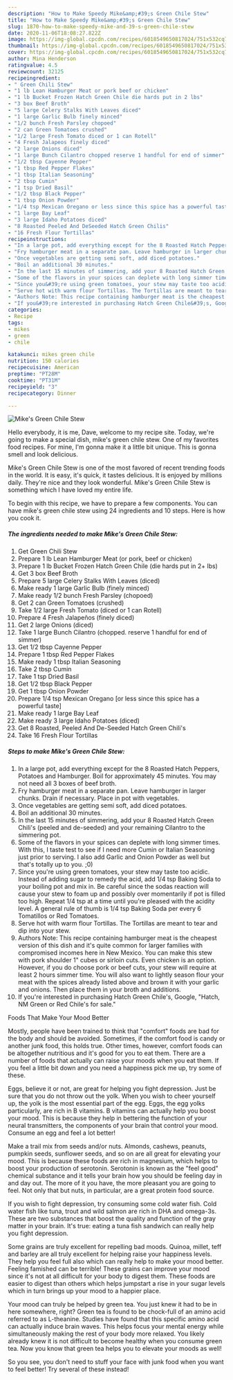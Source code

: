 ```yaml
---
description: "How to Make Speedy Mike&amp;#39;s Green Chile Stew"
title: "How to Make Speedy Mike&amp;#39;s Green Chile Stew"
slug: 1870-how-to-make-speedy-mike-and-39-s-green-chile-stew
date: 2020-11-06T18:08:27.822Z
image: https://img-global.cpcdn.com/recipes/6018549650817024/751x532cq70/mikes-green-chile-stew-recipe-main-photo.jpg
thumbnail: https://img-global.cpcdn.com/recipes/6018549650817024/751x532cq70/mikes-green-chile-stew-recipe-main-photo.jpg
cover: https://img-global.cpcdn.com/recipes/6018549650817024/751x532cq70/mikes-green-chile-stew-recipe-main-photo.jpg
author: Mina Henderson
ratingvalue: 4.5
reviewcount: 32125
recipeingredient:
- " Green Chili Stew"
- "1 lb Lean Hamburger Meat or pork beef or chicken"
- "1 lb Bucket Frozen Hatch Green Chile die hards put in 2 lbs"
- "3 box Beef Broth"
- "5 large Celery Stalks With Leaves diced"
- "1 large Garlic Bulb finely minced"
- "1/2 bunch Fresh Parsley chopoed"
- "2 can Green Tomatoes crushed"
- "1/2 large Fresh Tomato diced or 1 can Rotell"
- "4 Fresh Jalapeos finely diced"
- "2 large Onions diced"
- "1 large Bunch Cilantro chopped reserve 1 handful for end of simmer"
- "1/2 tbsp Cayenne Pepper"
- "1 tbsp Red Pepper Flakes"
- "1 tbsp Italian Seasoning"
- "2 tbsp Cumin"
- "1 tsp Dried Basil"
- "1/2 tbsp Black Pepper"
- "1 tbsp Onion Powder"
- "1/4 tsp Mexican Oregano or less since this spice has a powerful taste"
- "1 large Bay Leaf"
- "3 large Idaho Potatoes diced"
- "8 Roasted Peeled And DeSeeded Hatch Green Chilis"
- "16 Fresh Flour Tortillas"
recipeinstructions:
- "In a large pot, add everything except for the 8 Roasted Hatch Peppers, Potatoes and Hamburger. Boil for approximately 45 minutes. You may not need all 3 boxes of beef broth."
- "Fry hamburger meat in a separate pan. Leave hamburger in larger chunks. Drain if necessary. Place in pot with vegetables."
- "Once vegetables are getting semi soft, add diced potatoes."
- "Boil an additional 30 minutes."
- "In the last 15 minutes of simmering, add your 8 Roasted Hatch Green Chili&#39;s (peeled and de-seeded) and your remaining Cilantro to the simmering pot."
- "Some of the flavors in your spices can deplete with long simmer times. With this, I taste test to see if I need more Cumin or Italian Seasoning just prior to serving. I also add Garlic and Onion Powder as well but that&#39;s totally up to you. ;0)"
- "Since you&#39;re using green tomatoes, your stew may taste too acidic. Instead of adding sugar to remedy the acid, add 1/4 tsp Baking Soda to your boiling pot and mix in. Be careful since the sodas reaction will cause your stew to foam up and possibly over momentarily if pot is filled too high. Repeat 1/4 tsp at a time until you&#39;re pleased with the acidity level. A general rule of thumb is 1/4 tsp Baking Soda per every 6 Tomatillos or Red Tomatoes."
- "Serve hot with warm flour Tortillas. The Tortillas are meant to tear and dip into your stew."
- "Authors Note: This recipe containing hamburger meat is the cheapest version of this dish and it&#39;s quite common for larger families with compromised incomes here in New Mexico. You can make this stew with pork shoulder 1&#34; cubes or sirloin cuts. Even chicken is an option. However, if you do choose pork or beef cuts, your stew will require at least 2 hours simmer time. You will also want to lightly season flour your meat with the spices already listed above and brown it with your garlic and onions. Then place them in your broth and additions."
- "If you&#39;re interested in purchasing Hatch Green Chile&#39;s, Google, &#34;Hatch, NM Green or Red Chile&#39;s for sale.&#34;"
categories:
- Recipe
tags:
- mikes
- green
- chile

katakunci: mikes green chile 
nutrition: 150 calories
recipecuisine: American
preptime: "PT28M"
cooktime: "PT31M"
recipeyield: "3"
recipecategory: Dinner

---
```



![Mike&#39;s Green Chile Stew](https://img-global.cpcdn.com/recipes/6018549650817024/751x532cq70/mikes-green-chile-stew-recipe-main-photo.jpg)

Hello everybody, it is me, Dave, welcome to my recipe site. Today, we're going to make a special dish, mike&#39;s green chile stew. One of my favorites food recipes. For mine, I'm gonna make it a little bit unique. This is gonna smell and look delicious.

Mike&#39;s Green Chile Stew is one of the most favored of recent trending foods in the world. It is easy, it's quick, it tastes delicious. It is enjoyed by millions daily. They're nice and they look wonderful. Mike&#39;s Green Chile Stew is something which I have loved my entire life.




To begin with this recipe, we have to prepare a few components. You can have mike&#39;s green chile stew using 24 ingredients and 10 steps. Here is how you cook it.

<!--inarticleads1-->

##### The ingredients needed to make Mike&#39;s Green Chile Stew:

1. Get  Green Chili Stew
1. Prepare 1 lb Lean Hamburger Meat (or pork, beef or chicken)
1. Prepare 1 lb Bucket Frozen Hatch Green Chile (die hards put in 2+ lbs)
1. Get 3 box Beef Broth
1. Prepare 5 large Celery Stalks With Leaves (diced)
1. Make ready 1 large Garlic Bulb (finely minced)
1. Make ready 1/2 bunch Fresh Parsley (chopoed)
1. Get 2 can Green Tomatoes (crushed)
1. Take 1/2 large Fresh Tomato (diced or 1 can Rotell)
1. Prepare 4 Fresh Jalapeños (finely diced)
1. Get 2 large Onions (diced)
1. Take 1 large Bunch Cilantro (chopped. reserve 1 handful for end of simmer)
1. Get 1/2 tbsp Cayenne Pepper
1. Prepare 1 tbsp Red Pepper Flakes
1. Make ready 1 tbsp Italian Seasoning
1. Take 2 tbsp Cumin
1. Take 1 tsp Dried Basil
1. Get 1/2 tbsp Black Pepper
1. Get 1 tbsp Onion Powder
1. Prepare 1/4 tsp Mexican Oregano [or less since this spice has a powerful taste]
1. Make ready 1 large Bay Leaf
1. Make ready 3 large Idaho Potatoes (diced)
1. Get 8 Roasted, Peeled And De-Seeded Hatch Green Chili&#39;s
1. Take 16 Fresh Flour Tortillas




<!--inarticleads2-->

##### Steps to make Mike&#39;s Green Chile Stew:

1. In a large pot, add everything except for the 8 Roasted Hatch Peppers, Potatoes and Hamburger. Boil for approximately 45 minutes. You may not need all 3 boxes of beef broth.
1. Fry hamburger meat in a separate pan. Leave hamburger in larger chunks. Drain if necessary. Place in pot with vegetables.
1. Once vegetables are getting semi soft, add diced potatoes.
1. Boil an additional 30 minutes.
1. In the last 15 minutes of simmering, add your 8 Roasted Hatch Green Chili&#39;s (peeled and de-seeded) and your remaining Cilantro to the simmering pot.
1. Some of the flavors in your spices can deplete with long simmer times. With this, I taste test to see if I need more Cumin or Italian Seasoning just prior to serving. I also add Garlic and Onion Powder as well but that&#39;s totally up to you. ;0)
1. Since you&#39;re using green tomatoes, your stew may taste too acidic. Instead of adding sugar to remedy the acid, add 1/4 tsp Baking Soda to your boiling pot and mix in. Be careful since the sodas reaction will cause your stew to foam up and possibly over momentarily if pot is filled too high. Repeat 1/4 tsp at a time until you&#39;re pleased with the acidity level. A general rule of thumb is 1/4 tsp Baking Soda per every 6 Tomatillos or Red Tomatoes.
1. Serve hot with warm flour Tortillas. The Tortillas are meant to tear and dip into your stew.
1. Authors Note: This recipe containing hamburger meat is the cheapest version of this dish and it&#39;s quite common for larger families with compromised incomes here in New Mexico. You can make this stew with pork shoulder 1&#34; cubes or sirloin cuts. Even chicken is an option. However, if you do choose pork or beef cuts, your stew will require at least 2 hours simmer time. You will also want to lightly season flour your meat with the spices already listed above and brown it with your garlic and onions. Then place them in your broth and additions.
1. If you&#39;re interested in purchasing Hatch Green Chile&#39;s, Google, &#34;Hatch, NM Green or Red Chile&#39;s for sale.&#34;




Foods That Make Your Mood Better


Mostly, people have been trained to think that "comfort" foods are bad for the body and should be avoided. Sometimes, if the comfort food is candy or another junk food, this holds true. Other times, however, comfort foods can be altogether nutritious and it's good for you to eat them. There are a number of foods that actually can raise your moods when you eat them. If you feel a little bit down and you need a happiness pick me up, try some of these.

Eggs, believe it or not, are great for helping you fight depression. Just be sure that you do not throw out the yolk. When you wish to cheer yourself up, the yolk is the most essential part of the egg. Eggs, the egg yolks particularly, are rich in B vitamins. B vitamins can actually help you boost your mood. This is because they help in bettering the function of your neural transmitters, the components of your brain that control your mood. Consume an egg and feel a lot better!

Make a trail mix from seeds and/or nuts. Almonds, cashews, peanuts, pumpkin seeds, sunflower seeds, and so on are all great for elevating your mood. This is because these foods are rich in magnesium, which helps to boost your production of serotonin. Serotonin is known as the "feel good" chemical substance and it tells your brain how you should be feeling day in and day out. The more of it you have, the more pleasant you are going to feel. Not only that but nuts, in particular, are a great protein food source.

If you wish to fight depression, try consuming some cold water fish. Cold water fish like tuna, trout and wild salmon are rich in DHA and omega-3s. These are two substances that boost the quality and function of the gray matter in your brain. It's true: eating a tuna fish sandwich can really help you fight depression. 

Some grains are truly excellent for repelling bad moods. Quinoa, millet, teff and barley are all truly excellent for helping raise your happiness levels. They help you feel full also which can really help to make your mood better. Feeling famished can be terrible! These grains can improve your mood since it's not at all difficult for your body to digest them. These foods are easier to digest than others which helps jumpstart a rise in your sugar levels which in turn brings up your mood to a happier place.

Your mood can truly be helped by green tea. You just knew it had to be in here somewhere, right? Green tea is found to be chock-full of an amino acid referred to as L-theanine. Studies have found that this specific amino acid can actually induce brain waves. This helps focus your mental energy while simultaneously making the rest of your body more relaxed. You likely already knew it is not difficult to become healthy when you consume green tea. Now you know that green tea helps you to elevate your moods as well!

So you see, you don't need to stuff your face with junk food when you want to feel better! Try several of these instead!

